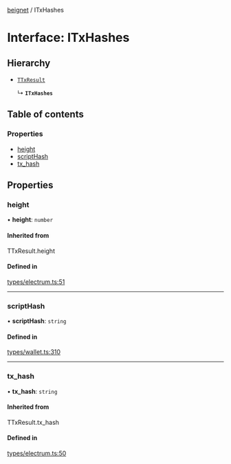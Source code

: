 [beignet](../README.md) / ITxHashes

# Interface: ITxHashes

## Hierarchy

- [`TTxResult`](../README.md#ttxresult)

  ↳ **`ITxHashes`**

## Table of contents

### Properties

- [height](ITxHashes.md#height)
- [scriptHash](ITxHashes.md#scripthash)
- [tx\_hash](ITxHashes.md#tx_hash)

## Properties

### height

• **height**: `number`

#### Inherited from

TTxResult.height

#### Defined in

[types/electrum.ts:51](https://github.com/synonymdev/beignet/blob/3144d66/src/types/electrum.ts#L51)

___

### scriptHash

• **scriptHash**: `string`

#### Defined in

[types/wallet.ts:310](https://github.com/synonymdev/beignet/blob/3144d66/src/types/wallet.ts#L310)

___

### tx\_hash

• **tx\_hash**: `string`

#### Inherited from

TTxResult.tx\_hash

#### Defined in

[types/electrum.ts:50](https://github.com/synonymdev/beignet/blob/3144d66/src/types/electrum.ts#L50)
